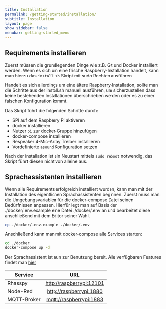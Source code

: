 ```yaml
---
title: Installation
permalink: /getting-started/installation/
subtitle: Installation
layout: page
show_sidebar: false
menubar: getting-started_menu
---
```


## Requirements installieren
Zuerst müssen die grundlegenden Dinge wie z.B. Git und Docker installiert werden.
Wenn es sich um eine frische Raspberry-Installation handelt, kann man hierzu das `install.sh` Skript mit sudo Rechten ausführen.


Handelt es sich allerdings um eine ältere Raspberry-Installation, sollte man die Schritte aus der install.sh manuell ausführen, um sicherzustellen dass keine bestehenden Installationen überschrieben werden oder es zu einer falschen Konfiguration kommt.

Das Skript führt die folgenden Schritte durch:
* SPI auf dem Raspberry Pi aktiveren
* docker installieren
* Nutzer `pi` zur docker-Gruppe hinzufügen
* docker-compose installieren
* Respeaker 4-Mic-Array Treiber installieren
* Vordefinierte `asound` Konfiguration setzen

Nach der installation ist ein Neustart mittels `sudo reboot` notwendig, das Skript führt diesen nicht von alleine aus.

## Sprachassistenten installieren
Wenn alle Requirements erfolgreich installiert wurden, kann man mit der Installation des eigentlichen Sprachassistenten beginnen. Zuerst muss man die Umgebungsvariablen für die docker-compose Datei seinen Bedürfnissen anpassen. Hierfür legt man auf Basis der ./docker/.env.example eine Datei ./docker/.env an und bearbeitet diese anschließend mit dem Editor seiner Wahl.

```sh
cp ./docker/.env.example ./docker/.env
```

Anschließend kann man mit docker-compose alle Services starten:

```sh
cd ./docker
docker-compose up -d
```

Der Sprachassistent ist nun zur Benutzung bereit. Alle verfügbaren Features findet man [hier](/docs/features) 

| Service     |                         URL                          |
| ----------- | :--------------------------------------------------: |
| Rhasspy     | [http://raspberrypi:12101](http://raspberrypi:12101) |
| Node-Red    |  [http://raspberrypi:1880](http://raspberrypi:1880)  |
| MQTT-Broker |  [mqtt://raspberrypi:1883](mqtt://raspberrypi:1883)  |
